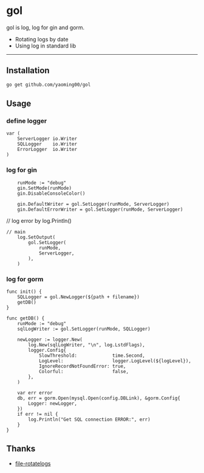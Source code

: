 # gol
gol is log, log for gin and gorm.

- Rotating logs by date
- Using log in standard lib

---

## Installation
```bash
go get github.com/yaoming00/gol 
```
## Usage
### define logger
```golang
var (
	ServerLogger io.Writer
	SQLLogger    io.Writer
	ErrorLogger  io.Writer
)
```

### log for gin
```golang
    runMode := "debug"
	gin.SetMode(runMode)
	gin.DisableConsoleColor()

	gin.DefaultWriter = gol.SetLogger(runMode, ServerLogger)
	gin.DefaultErrorWriter = gol.SetLogger(runMode, ServerLogger)
```

// log error by log.Println()
```golang
// main
	log.SetOutput(
		gol.SetLogger(
			runMode,
			ServerLogger,
		),
	)
```

### log for gorm
```golang
func init() {
	SQLLogger = gol.NewLogger(${path + filename})
	getDB()
}

func getDB() {
	runMode := "debug"
	sqlLogWriter := gol.SetLogger(runMode, SQLLogger)

	newLogger := logger.New(
		log.New(sqlLogWriter, "\n", log.LstdFlags),
		logger.Config{
			SlowThreshold:             time.Second,
			LogLevel:                  logger.LogLevel(${logLevel}),
			IgnoreRecordNotFoundError: true,
			Colorful:                  false,
		},
	)

	var err error
	db, err = gorm.Open(mysql.Open(config.DBLink), &gorm.Config{
		Logger: newLogger,
	})
	if err != nil {
		log.Println("Get SQL connection ERROR:", err)
	}
}
```

## Thanks

- [file-rotatelogs](https://github.com/lestrrat-go/file-rotatelogs)